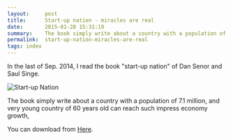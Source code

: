 ```yaml
---
layout:     post
title:      Start-up nation - miracles are real
date:       2015-01-28 15:31:19
summary:    The book simply write about a country with a population of 7.1 million...
permalink:	start-up-nation-miracles-are-real 
tags: index
---
```


In the last of Sep. 2014, I read the book "start-up nation" of Dan Senor and Saul Singe.

![Start-up Nation](http://image.slidesharecdn.com/start-upnationbandich-130829025602-phpapp02/95/start-up-nation-quc-gia-khi-nghip-1-638.jpg?cb=1377763115)

The book simply write about a country with a population of 7.1 million, and very young country of 60 years old can reach such impress economy growth, 

You can download from [Here](https://drive.google.com/file/d/0B4ytlXBJDAWqUzlYUVNxdTBibjA/view?usp=sharing).

